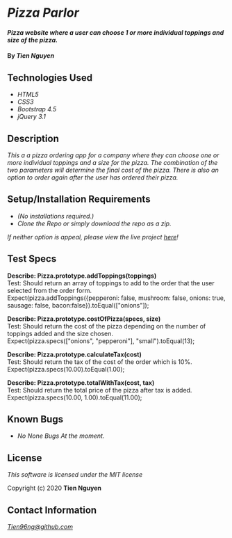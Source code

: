 # _Pizza Parlor_

#### _Pizza website where a user can choose 1 or more individual toppings and size of the pizza._

#### By _**Tien Nguyen**_

## Technologies Used
* _HTML5_
* _CSS3_
* _Bootstrap 4.5_
* _jQuery 3.1_

## Description
_This a a pizza ordering app for a company where they can choose one or more individual toppings and a size for the pizza. The combination of the two parameters will determine the final cost of the pizza. There is also an option to order again after the user has ordered their pizza._

## Setup/Installation Requirements
* _(No installations required.)_
* _Clone the Repo or simply download the repo as a zip._

_If neither option is appeal, please view the live project [here](https://tien96ng.github.io/pizza-parlor/)!_

## Test Specs
**Describe: Pizza.prototype.addToppings(toppings)**\
Test: Should return an array of toppings to add to the order that the user selected from the order form.\
Expect(pizza.addToppings({pepperoni: false, mushroom: false, onions: true, sausage: false, bacon:false}).toEqual(["onions"]);

**Describe: Pizza.prototype.costOfPizza(specs, size)**\
Test: Should return the cost of the pizza depending on the number of toppings added and the size chosen.\
Expect(pizza.specs(["onions", "pepperoni"], "small").toEqual(13);

**Describe: Pizza.prototype.calculateTax(cost)**\
Test: Should return the tax of the cost of the order which is 10%.\
Expect(pizza.specs(10.00).toEqual(1.00);

**Describe: Pizza.prototype.totalWithTax(cost, tax)**\
Test: Should return the total price of the pizza after tax is added.\
Expect(pizza.specs(10.00, 1.00).toEqual(11.00);

## Known Bugs
* _No None Bugs At the moment._


## License
_This software is licensed under the MIT license_

Copyright (c) 2020 __Tien Nguyen__

## Contact Information
_<Tien96ng@github.com>_